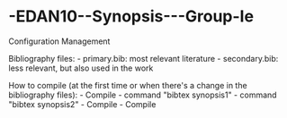 -EDAN10--Synopsis---Group-Ie
============================
Configuration Management

Bibliography files:
	- primary.bib: most relevant literature
	- secondary.bib: less relevant, but also used in the work

How to compile (at the first time or when there's a change in the bibliography files):
	- Compile
	- command "bibtex synopsis1"
	- command "bibtex synopsis2"
	- Compile 
	- Compile
